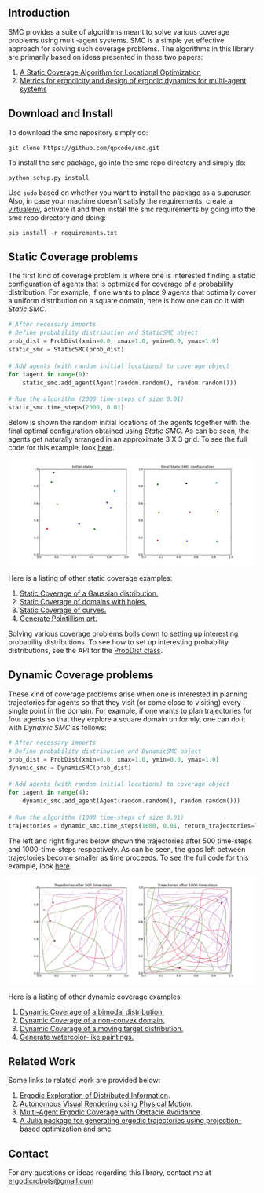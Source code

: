 
Introduction
------------

SMC provides a suite of algorithms meant to solve various coverage problems using multi-agent systems. SMC is a simple yet effective approach for solving such coverage problems. The algorithms in this library are primarily based on ideas presented in these two papers:

1. [A Static Coverage Algorithm for Locational Optimization](https://static1.squarespace.com/static/5eea6362f2f0d46ceceba388/t/5ef04495560a724a67897faf/1592804503616/Static_SMC_CDC.pdf)
2. [Metrics for ergodicity and design of ergodic dynamics for multi-agent systems](https://static1.squarespace.com/static/5eea6362f2f0d46ceceba388/t/5ef04406111d8b59195003c5/1592804370071/Mathew10Metrics.pdf)

Download and Install
--------------------

To download the smc repository simply do:
```shell
git clone https://github.com/qpcode/smc.git
```
To install the smc package, go into the smc repo directory and simply do:
```shell
python setup.py install
```
Use ```sudo``` based on whether you want to install the package as a superuser. Also, in case your machine doesn't satisfy the requirements, create a [virtualenv](https://docs.python-guide.org/dev/virtualenvs/), activate it and then install the smc requirements by going into the smc repo directory and doing:
```shell
pip install -r requirements.txt
```

Static Coverage problems
------------------------

The first kind of coverage problem is where one is interested finding a static configuration of agents that is optimized for coverage of a probability distribution. For example, if one wants to place 9 agents that optimally cover a uniform distribution on a square domain, here is how one can do it with *Static SMC*.  
```python
# After necessary imports
# Define probability distribution and StaticSMC object
prob_dist = ProbDist(xmin=0.0, xmax=1.0, ymin=0.0, ymax=1.0)
static_smc = StaticSMC(prob_dist)

# Add agents (with random initial locations) to coverage object
for iagent in range(9):
    static_smc.add_agent(Agent(random.random(), random.random()))

# Run the algorithm (2000 time-steps of size 0.01)
static_smc.time_steps(2000, 0.01) 
```
Below is shown the random initial locations of the agents together with the final optimal configuration obtained using *Static SMC*. As can be seen, the agents get naturally arranged in an approximate 3 X 3 grid. To see the full code for this example, look [here](https://github.com/qpcode/smc/blob/master/examples/static_smc/static_smc_3x3.py).


![static_smc_3x3](https://github.com/qpcode/smc/blob/master/examples/static_smc/static_smc_3x3.png?raw=true)

Here is a listing of other static coverage examples:

1. [Static Coverage of a Gaussian distribution.](static_smc_gaussian.md)
2. [Static Coverage of domains with holes.](static_smc_holes.md)
3. [Static Coverage of curves.](static_smc_curves.md)
4. [Generate Pointillism art.](static_smc_pointillism.md)

Solving various coverage problems boils down to setting up interesting probability distributions. To see how to set up interesting probability distributions, see the API for the [ProbDist class](https://github.com/qpcode/smc/blob/master/smc/probdist.py). 

Dynamic Coverage problems
-------------------------

These kind of coverage problems arise when one is interested in planning trajectories for agents so that they visit (or come close to visiting) every single point in the domain. For example, if one wants to plan trajectories for four agents so that they explore a square domain uniformly, one can do it with *Dynamic SMC* as follows:

```python
# After necessary imports
# Define probability distribution and DynamicSMC object
prob_dist = ProbDist(xmin=0.0, xmax=1.0, ymin=0.0, ymax=1.0)
dynamic_smc = DynamicSMC(prob_dist)

# Add agents (with random initial locations) to coverage object
for iagent in range(4):
    dynamic_smc.add_agent(Agent(random.random(), random.random()))

# Run the algorithm (1000 time-steps of size 0.01)
trajectories = dynamic_smc.time_steps(1000, 0.01, return_trajectories=True) 
```

The left and right figures below shown the trajectories after 500 time-steps and 1000-time-steps respectively. As can be seen, the gaps left between trajectories become smaller as time proceeds. To see the full code for this example, look [here](https://github.com/qpcode/smc/blob/master/examples/dynamic_smc/dynamic_smc_4agents.py).

![dynamic_smc_4agents](https://github.com/qpcode/smc/blob/master/examples/dynamic_smc/dynamic_smc_4agents.png?raw=true)

Here is a listing of other dynamic coverage examples:

1. [Dynamic Coverage of a bimodal distribution.](dynamic_smc_bimodal.md)
2. [Dynamic Coverage of a non-convex domain.](dynamic_smc_nonconvex.md)
3. [Dynamic Coverage of a moving target distribution.](dynamic_smc_moving_target.md)
4. [Generate watercolor-like paintings.](dynamic_smc_painting.md)

Related Work
------------

Some links to related work are provided below:

1. [Ergodic Exploration of Distributed Information](https://arxiv.org/abs/1708.09352).
2. [Autonomous Visual Rendering using Physical Motion](https://arxiv.org/abs/1709.02758).
3. [Multi-Agent Ergodic Coverage with Obstacle Avoidance](http://biorobotics.ri.cmu.edu/papers/paperUploads/15731-68931-1-PB.pdf).
4. [A Julia package for generating ergodic trajectories using projection-based optimization and smc](https://github.com/dressel/ErgodicControl.jl)

Contact
-------

For any questions or ideas regarding this library, contact me at ergodicrobots@gmail.com
